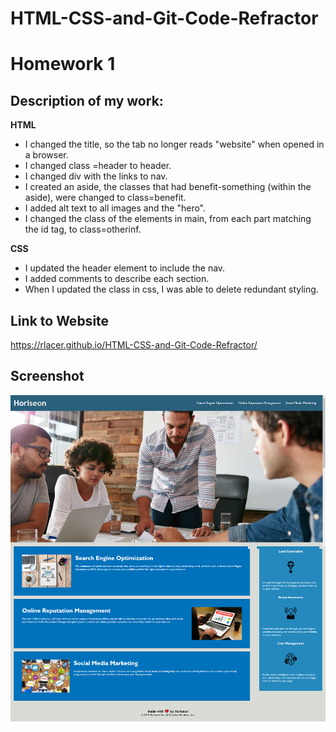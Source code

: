 # HTML-CSS-and-Git-Code-Refractor
# Homework 1 

## Description of my work:

**HTML**

* I changed the title, so the tab no longer reads "website" when opened in a browser.
* I changed class =header to header.
* I changed div with the links to nav.
* I created an aside, the classes that had benefit-something (within the aside), were changed to class=benefit.
* I added alt text to all images and the "hero".
* I changed the class of the elements in main, from each part matching the id tag, to class=otherinf.

**CSS**
* I updated the header element to include the nav.
* I added comments to describe each section.
* When I updated the class in css, I was able to delete redundant styling.

## Link to Website
https://rlacer.github.io/HTML-CSS-and-Git-Code-Refractor/
## Screenshot
![screenshot](assets/images/screencapture-rlacer-github-io-HTML-CSS-and-Git-Code-Refractor-2021-02-19-15_28_26.png)

